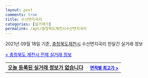 ```yaml
---
layout: post
comments: true
title: 수산면지곡리
categories: [실거래가]
permalink: /apt/충청북도제천시수산면지곡리
---
```


2021년 09월 18일 기준, <a href="/apt/충청북도제천시">충청북도제천시</a> 수산면지곡리 한달간 실거래 정보

<a style="color: blue;" href="/apt/충청북도제천시">< 충청북도 제천시 전체 실거래 정보</a>
<!---- start ---->
<table>
  <tr>
    <td colspan="4" style="font-weight: bold;"><a href="/apt/충청북도제천시수산면지곡리{name_without_space}">오늘 등록된 실거래 정보가 없습니다</a> &nbsp;&nbsp;&nbsp; <a style="color: blue; font-size: smaller;" href="/apt/충청북도제천시수산면지곡리{name_without_space}">면적별 최고가 ></a></td>
  </tr>
    
</table>
<!---- end ---->
    